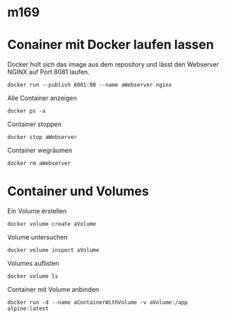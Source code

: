 # m169

# Conainer mit Docker laufen lassen

Docker holt sich das image aus dem repository und lässt den Webserver NGINX auf Port 8081 laufen.
```
docker run --publish 8081:80 --name aWebserver nginx
```

Alle Container anzeigen
```
docker ps -a
```

Container stoppen
```
docker stop aWebserver
```

Container wegräumen
```
docker rm aWebserver
```

# Container und Volumes

Ein Volume erstellen
```
docker volume create aVolume
```
Volume untersuchen
```
docker volume inspect aVolume
```
Volumes auflisten
```
docker volume ls
```
Container mit Volume anbinden
```
docker run -d --name aContainerWithVolume -v aVolume:/app alpine:latest
```